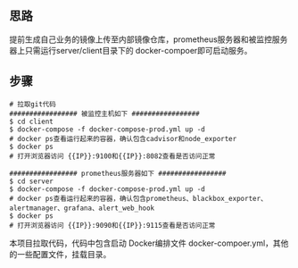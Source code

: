 ## 思路

提前生成自己业务的镜像上传至内部镜像仓库，prometheus服务器和被监控服务器上只需运行server/client目录下的 docker-compoer即可启动服务。

## 步骤

```
# 拉取git代码
################# 被监控主机如下 #################
$ cd client
$ docker-compose -f docker-compose-prod.yml up -d
# docker ps查看运行起来的容器，确认包含cadvisor和node_exporter
$ docker ps
# 打开浏览器访问 {{IP}}:9100和{{IP}}:8082查看是否访问正常

################# prometheus服务器如下 #################
$ cd server
$ docker-compose -f docker-compose-prod.yml up -d
# docker ps查看运行起来的容器，确认包含prometheus、blackbox_exporter、alertmanager、grafana、alert_web_hook
$ docker ps
# 打开浏览器访问 {{IP}}:9090和{{IP}}:9115查看是否访问正常
```

本项目拉取代码，代码中包含启动 Docker编排文件 docker-compoer.yml，其他的一些配置文件，挂载目录。

